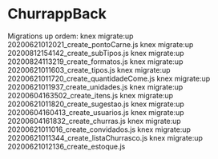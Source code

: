 # ChurrappBack


Migrations up ordem:
knex migrate:up 20200621012021_create_pontoCarne.js
knex migrate:up 20200812154142_create_subTipos.js
knex migrate:up 20200824113219_create_formatos.js
knex migrate:up 20200621011603_create_tipos.js
knex migrate:up 20200621011720_create_quantidadeCome.js
knex migrate:up 20200621011937_create_unidades.js
knex migrate:up 20200604163502_create_itens.js
knex migrate:up 20200621011820_create_sugestao.js
knex migrate:up 20200604160413_create_usuarios.js
knex migrate:up 20200604161832_create_churras.js
knex migrate:up 20200621011016_create_convidados.js
knex migrate:up 20200621011344_create_listaChurrasco.js
knex migrate:up 20200621012136_create_estoque.js
